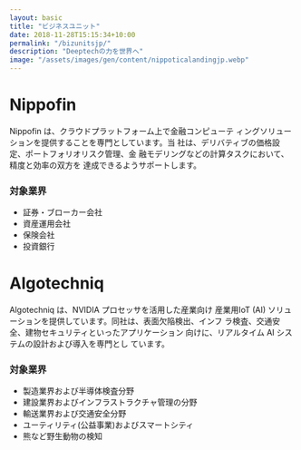 ```yaml
---
layout: basic
title: "ビジネスユニット"
date: 2018-11-28T15:15:34+10:00
permalink: "/bizunitsjp/"
description: "Deeptechの力を世界へ"
image: "/assets/images/gen/content/nippoticalandingjp.webp"
---
```


# Nippofin

Nippofin は、クラウドプラットフォーム上で金融コンピューテ ィングソリューションを提供することを専門としています。当 社は、デリバティブの価格設定、ポートフォリオリスク管理、金 融モデリングなどの計算タスクにおいて、精度と効率の双方を 達成できるようサポートします。

### 対象業界

- 証券・ブローカー会社
- 資産運用会社
- 保険会社
- 投資銀行

# Algotechniq 
Algotechniq は、NVIDIA プロセッサを活用した産業向け 産業用IoT (AI) ソリューションを提供しています。同社は、表面欠陥検出、インフ ラ検査、交通安全、建物セキュリティといったアプリケーション 向けに、リアルタイム AI システムの設計および導入を専門とし
ています。

### 対象業界

- 製造業界および半導体検査分野 
- 建設業界およびインフラストラクチャ管理の分野
- 輸送業界および交通安全分野
- ユーティリティ(公益事業)およびスマートシティ
- 熊など野生動物の検知
